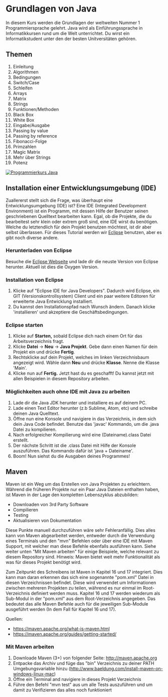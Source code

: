 # Grundlagen von Java
In diesem Kurs werden die Grundlagen der weltweiten Nummer 1 Programmiersprache gelehrt. Java wird als Einführungssprache in Informatikkursen rund um die Welt unterrichtet. Du wirst ein Informatikstudent unter den der besten Unitversitäten gehören.

## Themen
1. Einleitung
2. Algorithmen
3. Bedingungen
4. Switch/Case
5. Schleifen
6. Arrays
7. Matrix
8. Strings
10. Funktionen/Methoden
11. Black Box
12. White Box
13. Eingabe/Ausgabe
14. Passing by value
15. Passing by reference
16. Fibonacci-Folge
17. Primzahlen
18. Magic Matrix
19. Mehr über Strings
20. Potenz

[![Programmierkurs Java](https://img.youtube.com/vi/Ztr7_sNmSQI/0.jpg)](https://www.youtube.com/watch?v=Ztr7_sNmSQI&list=PLQ1ShaTNqthL1w5LSw5l7CbjCu5xiKQsA)

## Installation einer Entwicklungsumgebung (IDE)
Zuallererst stellt sich die Frage, was überhaupt eine Entwicklungsumgebung (IDE) ist? Eine IDE (Integrated Development Environment) ist ein Programm, mit dessen Hilfe der Benutzer seinen geschriebenen Quelltext bearbeiten kann. Egal, ob die Projekte, die du bearbeitest sehr klein oder extrem groß sind, eine IDE wirst du benötigen. Welche du letztendlich für dein Projekt benutzen möchtest, ist dir aber selbst überlassen. Für dieses Tutorial werden wir [Eclipse](https://www.eclipse.org) benutzen, aber es gibt noch diverse andere.

### Herunterladen von Eclipse
Besuche die [Eclipse Webseite](https://www.eclipse.org/downloads/) und lade dir die neuste Version von Eclipse herunter. Aktuell ist dies die Oxygen Version.

### Installation von Eclipse
1. Klicke auf "Eclipse IDE for Java Developers". Dadurch wird Eclipse, ein GIT (Versionskontrollsystem) Client und ein paar weitere Editoren für erweiterte Java Entwicklung installiert. 
2. Du kannst den Installationspfad nach Wunsch ändern. Danach klicke 'installieren' und akzeptiere die Geschäftsbedingungen.

### Eclipse starten
1. Klicke auf **Starten,** sobald Eclipse dich nach einem Ort für das Arbeitsverzeichnis fragt.
2. Klicke **Datei** -> **Neu** -> **Java Projekt**. Gebe dann einen Namen für dein Projekt ein und drücke **Fertig**.
3. Rechtsklicke auf dein Projekt, welches im linken Verzeichnisbaum angezeigt wird. Wähle dann **Neu** und drücke **Klasse**.
Nenne die Klasse 'Main'.
4. Klicke nun auf **Fertig.** Jetzt hast du es geschafft! Du kannst jetzt mit allen Beispielen in diesem Repository arbeiten.


### Möglichkeiten auch ohne IDE mit Java zu arbeiten
1. Lade dir die Java JDK herunter und installiere es auf deinem PC. 
2. Lade einen Text Editor herunter (z.b Sublime, Atom, etc) und schreibe deinen Java Quelltext.
3. Öffne nun eine Konsole und navigiere in das Verzeichnis, in dem sich dein Java Code befindet. Benutze das 'javac' Kommando, um die .java Datei zu kompilieren. 
4. Nach erfolgreicher Kompilierung wird eine (Dateiname).class Datei erstellt.
5. Der nächste Schritt ist die .class Datei mit Hilfe der Konsole auszuführen. Das Kommando dafür ist 'java + Dateiname'. 
6. Boom! Nun siehst du die Ausgaben deines Programmes!

## Maven

Maven ist ein Weg um das Erstellen von Java Projekten zu erleichtern.
Während die früheren Projekte nur ein Paar Java Dateien enthalten haben, ist
Maven in der Lage den kompletten Lebenszyklus abzubilden: 

* Downloaden von 3rd Party Software
* Compilieren
* Testing
* Aktualisieren von Dokumentation

Diese Punkte manuell durchzuführen wäre sehr Fehleranfällig.
Dies alles kann von Maven abgearbeitet werden, entweder durch die Verwendung eines Terminals
und den "mvn" Befehlen oder über eine IDE mit Maven Support, mit welcher man diese 
Befehle ebenfalls ausführen kann.
Siehe weiter unten "Mit Maven arbeiten" für einige Beispiele, welche relevant zu diesem
Repository sind. Hinweis: Maven bietet weit mehr Funktionalität als was für dieses Projekt
benötigt wird.

Zum Zeitpunkt des Schreibens ist Maven in Kapitel 16 und 17 integriert. Dies
kann man daran erkennen das sich eine sogenannte "pom.xml" Datei in diesen
Verzeichnissen befindet. Diese wird verwendet um Informationen zwischen mehreren
Projekten zu teilen, während es nur einmal im Root-Verzeichnis definiert werden
muss. 
Kapitel 16 und 17 werden wiederum als Sub-Modul in der "pom.xml" aus dem
Root-Verzeichnis angegeben. Das bedeutet das alle Maven Befehle auch für
die jeweiligen Sub-Module ausgeführt werden (In dem Fall für Kapitel 16 und
17).

Quellen:
* https://maven.apache.org/what-is-maven.html
* https://maven.apache.org/guides/getting-started/

### Mit Maven arbeiten

1. Downloade Maven (3+) von folgender Seite: http://maven.apache.org
2. Entpacke das Archiv und füge das "bin" Verzeichnis zu deiner PATH
   Umgebungsvariable hinzu (http://www.baeldung.com/install-maven-on-windows-linux-mac)
3. Öffne ein Terminal and navigiere in dieses Projekt Verzeichnis
4. Führe den Befehl "mvn test" aus um alle Tests auszuführen und um damit zu Verifizieren das alles
   noch funktioniert

